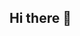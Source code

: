 ## Hi there 👋

<!--
**bl3ps/bl3ps** is a ✨ _special_ ✨ repository because its `README.md` (this file) appears on your GitHub profile.

Here are some ideas to get you started:

- 🌱 I’m currently learning how to acc code </3
- 💬 Ask me about my hobbies, my fave movies, games, etc!!
- 📫 How to reach me: I'm mostly on ponytown and... here! access my GitHUb thru my pt acct! I hang out at MW area and bakery mostly!!!
- 😄 Pronouns:she/him, they/them, anything works ^_^
- ⚡ Fun fact: I'm a huge fan of caramel lozenges :D
-->
